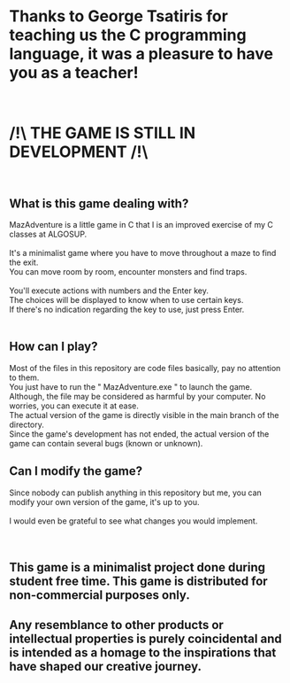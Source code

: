 # Thanks to George Tsatiris for teaching us the C programming language, it was a pleasure to have you as a teacher!

<br>

# /!\ **THE GAME IS STILL IN DEVELOPMENT** /!\\ <br><br>

## What is this game dealing with?
MazAdventure is a little game in C that I is an improved exercise of my C classes at ALGOSUP. <br><br>
It's a minimalist game where you have to move throughout a maze to find the exit. <br>
You can move room by room, encounter monsters and find traps. 
<br>
<br>You'll execute actions with numbers and the Enter key. <br>
The choices will be displayed to know when to use certain keys. <br>
If there's no indication regarding the key to use, just press Enter. <br>
<br>
## How can I play?<br>
Most of the files in this repository are code files basically, pay no attention to them. <br>
You just have to run the " MazAdventure.exe " to launch the game. <br>
Although, the file may be considered as harmful by your computer. No worries, you can execute it at ease. <br>
The actual version of the game is directly visible in the main branch of the directory. <br>
Since the game's development has not ended, the actual version of the game can contain several bugs (known or unknown).
<br>
## Can I modify the game?<br>
Since nobody can publish anything in this repository but me, you can modify your own version of the game, it's up to you. <br><br>
I would even be grateful to see what changes you would implement.
<br><br><br>
## This game is a minimalist project done during student free time. This game is distributed for non-commercial purposes only. 
## Any resemblance to other products or intellectual properties is purely coincidental and is intended as a homage to the inspirations that have shaped our creative journey. 
